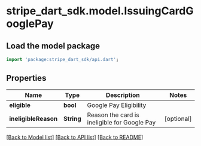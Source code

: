 # stripe_dart_sdk.model.IssuingCardGooglePay

## Load the model package
```dart
import 'package:stripe_dart_sdk/api.dart';
```

## Properties
Name | Type | Description | Notes
------------ | ------------- | ------------- | -------------
**eligible** | **bool** | Google Pay Eligibility | 
**ineligibleReason** | **String** | Reason the card is ineligible for Google Pay | [optional] 

[[Back to Model list]](../README.md#documentation-for-models) [[Back to API list]](../README.md#documentation-for-api-endpoints) [[Back to README]](../README.md)


